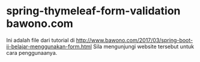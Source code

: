 # spring-thymeleaf-form-validation bawono.com
Ini adalah file dari tutorial di http://www.bawono.com/2017/03/spring-boot-ii-belajar-menggunakan-form.html Sila mengunjungi website tersebut untuk cara penggunaanya.
